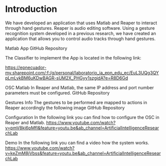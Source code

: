 # Introduction
We have developed an application that uses Matlab and Reaper to interact through hand gestures. Reaper is audio editing software. Using a gesture recognition system developed in a previous research, we have created an application that allows you to control audio tracks through hand gestures.

Matlab App
GitHub Repository

The Classifier to implement the App is located in the following link:

https://epnecuador-my.sharepoint.com/:f:/g/personal/laboratorio_ia_epn_edu_ec/EuL3UQg3QYpLmLykBM6uKDwBAGR-sUM2X_PHGyy1szgidA?e=R8D6Gd

OSC Matlab
In Reaper and Matlab, the same IP address and port number parameters must be configured. GitHub Repository

Gestures Info
The gestures to be performed are mapped to actions in Reaper accordingly the following image GitHub Repository

Configuration
In the following link you can find how to configure the OSC in Reaper and Matlab. https://www.youtube.com/watch?v=pmV8kj6pMfI&feature=youtu.be&ab_channel=ArtificialIntelligenceResearchLab

Demo
In the following link you can find a video how the system works. https://www.youtube.com/watch?v=keZmM8jVbss&feature=youtu.be&ab_channel=ArtificialIntelligenceResearchLab
